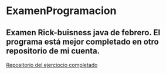 # ExamenProgramacion

## Examen Rick-buisness java de febrero. El programa está mejor completado en otro repositorio de mi cuenta.

[Repositorio del ejerciocio completado](https://github.com/sebastia98/kata_RickBuisness)
